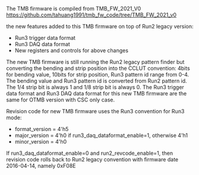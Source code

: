 The TMB firmware is compiled from TMB_FW_2021_V0
https://github.com/tahuang1991/tmb_fw_code/tree/TMB_FW_2021_v0

the new features added to this TMB firmware on top of Run2 legacy version:
  - Run3 trigger data format
  - Run3 DAQ data format 
  - New registers and controls for above changes 

The new TMB firmware is still running the Run2 legacy pattern finder but converting the bending and strip position into the CCLUT convention: 4bits for bending value, 10bits for strip position, Run3 pattern id range from 0-4.  The bending value and Run3 pattern id is converted from Run2 pattern id.  The 1/4 strip bit is always 1 and 1/8 strip bit is always 0.  The Run3 trigger data format and Run3 DAQ data format for this new TMB firmware are the same for OTMB version with CSC only case.   

Revision code for new TMB firmware uses the Run3 convention for Run3 mode: 
  - format_version = 4'h5
  - major_version = 4'h0 if run3_daq_dataformat_enable=1, otherwise 4'h1 
  - minor_version = 4'h0


If run3_daq_dataformat_enable=0 and run2_revcode_enable=1, then revision code rolls back to Run2 legacy convention with firmware date 2016-04-14, namely 0xF08E
 
